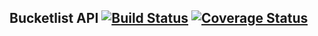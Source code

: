 ## Bucketlist API [![Build Status](https://travis-ci.org/andela-ashuaib/bucketlist-api.svg)](https://travis-ci.org/andela-ashuaib/bucketlist-api) [![Coverage Status](https://coveralls.io/repos/andela-ashuaib/bucketlist-api/badge.svg?branch=master&service=github)](https://coveralls.io/github/andela-ashuaib/bucketlist-api?branch=master)